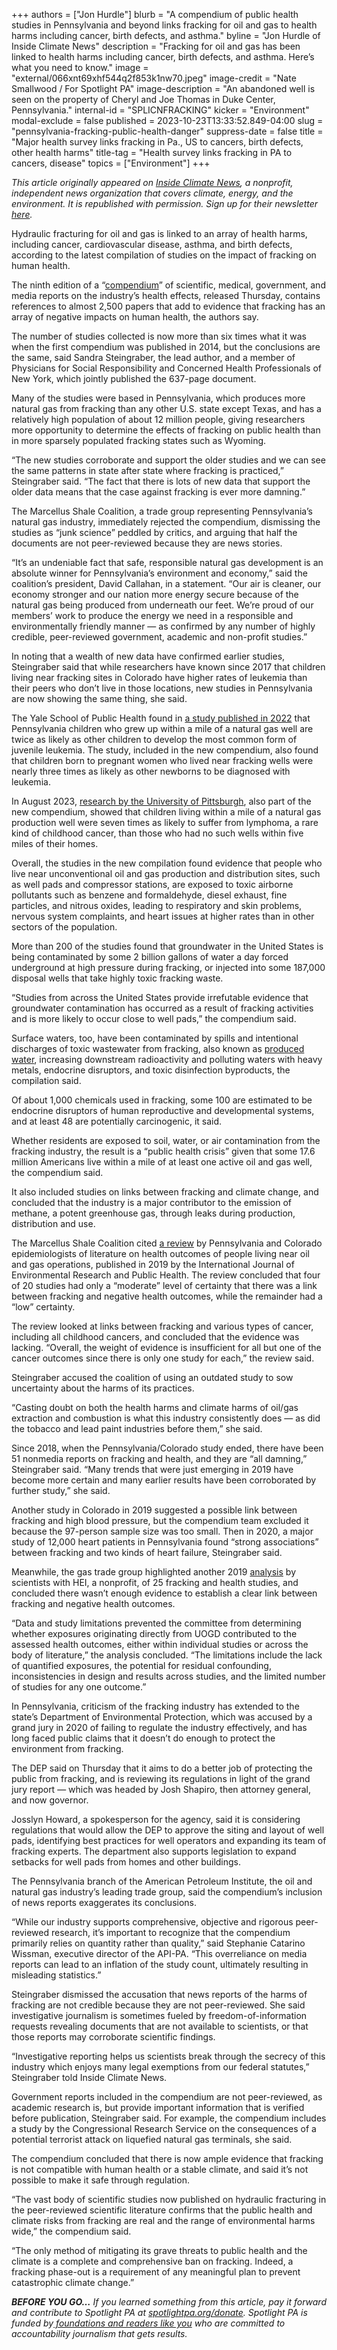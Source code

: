 +++
authors = ["Jon Hurdle"]
blurb = "A compendium of public health studies in Pennsylvania and beyond links fracking for oil and gas to health harms including cancer, birth defects, and asthma."
byline = "Jon Hurdle of Inside Climate News"
description = "Fracking for oil and gas has been linked to health harms including cancer, birth defects, and asthma. Here’s what you need to know."
image = "external/066xnt69xhf544q2f853k1nw70.jpeg"
image-credit = "Nate Smallwood / For Spotlight PA"
image-description = "An abandoned well is seen on the property of Cheryl and Joe Thomas in Duke Center, Pennsylvania."
internal-id = "SPLICNFRACKING"
kicker = "Environment"
modal-exclude = false
published = 2023-10-23T13:33:52.849-04:00
slug = "pennsylvania-fracking-public-health-danger"
suppress-date = false
title = "Major health survey links fracking in Pa., US to cancers, birth defects, other health harms"
title-tag = "Health survey links fracking in PA to cancers, disease"
topics = ["Environment"]
+++

<em>This article originally appeared on </em><a href="https://insideclimatenews.org/news/20102023/new-evidence-pennsylvania-fracking-public-health-harms/"><em>Inside Climate News</em></a><em>, a nonprofit, independent news organization that covers climate, energy, and the environment. It is republished with permission. Sign up for their newsletter </em><a href="https://insideclimatenews.org/newsletter/"><em>here</em></a><em>.</em>

Hydraulic fracturing for oil and gas is linked to an array of health harms, including cancer, cardiovascular disease, asthma, and birth defects, according to the latest compilation of studies on the impact of fracking on human health.

The ninth edition of a “<a href="https://concernedhealthny.org/wp-content/uploads/2023/10/CHPNY-Fracking-Science-Compendium-9.pdf">compendium</a>” of scientific, medical, government, and media reports on the industry’s health effects, released Thursday, contains references to almost 2,500 papers that add to evidence that fracking has an array of negative impacts on human health, the authors say.

The number of studies collected is now more than six times what it was when the first compendium was published in 2014, but the conclusions are the same, said Sandra Steingraber, the lead author, and a member of Physicians for Social Responsibility and Concerned Health Professionals of New York, which jointly published the 637-page document.

<script src="https://www.spotlightpa.org/embed.js" async></script><div data-spl-embed-version="1" data-spl-src="https://www.spotlightpa.org/embeds/newsletter/"></div>

Many of the studies were based in Pennsylvania, which produces more natural gas from fracking than any other U.S. state except Texas, and has a relatively high population of about 12 million people, giving researchers more opportunity to determine the effects of fracking on public health than in more sparsely populated fracking states such as Wyoming.

“The new studies corroborate and support the older studies and we can see the same patterns in state after state where fracking is practiced,” Steingraber said. “The fact that there is lots of new data that support the older data means that the case against fracking is ever more damning.”

The Marcellus Shale Coalition, a trade group representing Pennsylvania’s natural gas industry, immediately rejected the compendium, dismissing the studies as “junk science” peddled by critics, and arguing that half the documents are not peer-reviewed because they are news stories.

“It’s an undeniable fact that safe, responsible natural gas development is an absolute winner for Pennsylvania’s environment and economy,” said the coalition’s president, David Callahan, in a statement. “Our air is cleaner, our economy stronger and our nation more energy secure because of the natural gas being produced from underneath our feet. We’re proud of our members’ work to produce the energy we need in a responsible and environmentally friendly manner — as confirmed by any number of highly credible, peer-reviewed government, academic and non-profit studies.”

In noting that a wealth of new data have confirmed earlier studies, Steingraber said that while researchers have known since 2017 that children living near fracking sites in Colorado have higher rates of leukemia than their peers who don’t live in those locations, new studies in Pennsylvania are now showing the same thing, she said.

The Yale School of Public Health found in <a href="https://news.yale.edu/2022/08/17/proximity-fracking-sites-associated-risk-childhood-cancer">a study published in 2022</a> that Pennsylvania children who grew up within a mile of a natural gas well are twice as likely as other children to develop the most common form of juvenile leukemia. The study, included in the new compendium, also found that children born to pregnant women who lived near fracking wells were nearly three times as likely as other newborns to be diagnosed with leukemia.

In August 2023, <a href="https://insideclimatenews.org/news/16082023/pennsylvania-fracking-link-childhood-lymphoma/">research by the University of Pittsburgh</a>, also part of the new compendium, showed that children living within a mile of a natural gas production well were seven times as likely to suffer from lymphoma, a rare kind of childhood cancer, than those who had no such wells within five miles of their homes.

Overall, the studies in the new compilation found evidence that people who live near unconventional oil and gas production and distribution sites, such as well pads and compressor stations, are exposed to toxic airborne pollutants such as benzene and formaldehyde, diesel exhaust, fine particles, and nitrous oxides, leading to respiratory and skin problems, nervous system complaints, and heart issues at higher rates than in other sectors of the population.

More than 200 of the studies found that groundwater in the United States is being contaminated by some 2 billion gallons of water a day forced underground at high pressure during fracking, or injected into some 187,000 disposal wells that take highly toxic fracking waste.

“Studies from across the United States provide irrefutable evidence that groundwater contamination has occurred as a result of fracking activities and is more likely to occur close to well pads,” the compendium said.

Surface waters, too, have been contaminated by spills and intentional discharges of toxic wastewater from fracking, also known as <a href="https://insideclimatenews.org/project/something-in-the-water/">produced water</a>, increasing downstream radioactivity and polluting waters with heavy metals, endocrine disruptors, and toxic disinfection byproducts, the compilation said.

Of about 1,000 chemicals used in fracking, some 100 are estimated to be endocrine disruptors of human reproductive and developmental systems, and at least 48 are potentially carcinogenic, it said.

Whether residents are exposed to soil, water, or air contamination from the fracking industry, the result is a “public health crisis” given that some 17.6 million Americans live within a mile of at least one active oil and gas well, the compendium said.

It also included studies on links between fracking and climate change, and concluded that the industry is a major contributor to the emission of methane, a potent greenhouse gas, through leaks during production, distribution and use.

The Marcellus Shale Coalition cited <a href="https://www.mdpi.com/1660-4601/16/12/2123/htm">a review</a> by Pennsylvania and Colorado epidemiologists of literature on health outcomes of people living near oil and gas operations, published in 2019 by the International Journal of Environmental Research and Public Health. The review concluded that four of 20 studies had only a “moderate” level of certainty that there was a link between fracking and negative health outcomes, while the remainder had a “low” certainty.

The review looked at links between fracking and various types of cancer, including all childhood cancers, and concluded that the evidence was lacking. “Overall, the weight of evidence is insufficient for all but one of the cancer outcomes since there is only one study for each,” the review said.

Steingraber accused the coalition of using an outdated study to sow uncertainty about the harms of its practices.

“Casting doubt on both the health harms and climate harms of oil/gas extraction and combustion is what this industry consistently does — as did the tobacco and lead paint industries before them,” she said.

Since 2018, when the Pennsylvania/Colorado study ended, there have been 51 nonmedia reports on fracking and health, and they are “all damning,” Steingraber said. “Many trends that were just emerging in 2019 have become more certain and many earlier results have been corroborated by further study,” she said.

Another study in Colorado in 2019 suggested a possible link between fracking and high blood pressure, but the compendium team excluded it because the 97-person sample size was too small. Then in 2020, a major study of 12,000 heart patients in Pennsylvania found “strong associations” between fracking and two kinds of heart failure, Steingraber said.

Meanwhile, the gas trade group highlighted another 2019 <a href="https://www.heienergy.org/system/files/hei-energy-epi-lit-review.pdf">analysis</a> by scientists with HEI, a nonprofit, of 25 fracking and health studies, and concluded there wasn’t enough evidence to establish a clear link between fracking and negative health outcomes.

<script src="https://www.spotlightpa.org/embed.js" async></script><div data-spl-embed-version="1" data-spl-src="https://www.spotlightpa.org/embeds/donate/"></div>

“Data and study limitations prevented the committee from determining whether exposures originating directly from UOGD contributed to the assessed health outcomes, either within individual studies or across the body of literature,” the analysis concluded. “The limitations include the lack of quantified exposures, the potential for residual confounding, inconsistencies in design and results across studies, and the limited number of studies for any one outcome.”

In Pennsylvania, criticism of the fracking industry has extended to the state’s Department of Environmental Protection, which was accused by a grand jury in 2020 of failing to regulate the industry effectively, and has long faced public claims that it doesn’t do enough to protect the environment from fracking.

The DEP said on Thursday that it aims to do a better job of protecting the public from fracking, and is reviewing its regulations in light of the grand jury report — which was headed by Josh Shapiro, then attorney general, and now governor.

Josslyn Howard, a spokesperson for the agency, said it is considering regulations that would allow the DEP to approve the siting and layout of well pads, identifying best practices for well operators and expanding its team of fracking experts. The department also supports legislation to expand setbacks for well pads from homes and other buildings.

The Pennsylvania branch of the American Petroleum Institute, the oil and natural gas industry’s leading trade group, said the compendium’s inclusion of news reports exaggerates its conclusions.

“While our industry supports comprehensive, objective and rigorous peer-reviewed research, it’s important to recognize that the compendium primarily relies on quantity rather than quality,” said Stephanie Catarino Wissman, executive director of the API-PA. “This overreliance on media reports can lead to an inflation of the study count, ultimately resulting in misleading statistics.”

Steingraber dismissed the accusation that news reports of the harms of fracking are not credible because they are not peer-reviewed. She said investigative journalism is sometimes fueled by freedom-of-information requests revealing documents that are not available to scientists, or that those reports may corroborate scientific findings.

“Investigative reporting helps us scientists break through the secrecy of this industry which enjoys many legal exemptions from our federal statutes,” Steingraber told Inside Climate News.

Government reports included in the compendium are not peer-reviewed, as academic research is, but provide important information that is verified before publication, Steingraber said. For example, the compendium includes a study by the Congressional Research Service on the consequences of a potential terrorist attack on liquefied natural gas terminals, she said.

The compendium concluded that there is now ample evidence that fracking is not compatible with human health or a stable climate, and said it’s not possible to make it safe through regulation.

“The vast body of scientific studies now published on hydraulic fracturing in the peer-reviewed scientific literature confirms that the public health and climate risks from fracking are real and the range of environmental harms wide,” the compendium said.

“The only method of mitigating its grave threats to public health and the climate is a complete and comprehensive ban on fracking. Indeed, a fracking phase-out is a requirement of any meaningful plan to prevent catastrophic climate change.” <strong><em></em></strong>

<strong><em>BEFORE YOU GO…</em></strong><em> If you learned something from this article, pay it forward and contribute to Spotlight PA at </em><a href="http://spotlightpa.org/donate"><em>spotlightpa.org/donate</em></a><em>. Spotlight PA is funded by</em><a href="https://www.spotlightpa.org/support"><em> foundations and readers like you</em></a><em> who are committed to accountability journalism that gets results.</em>

